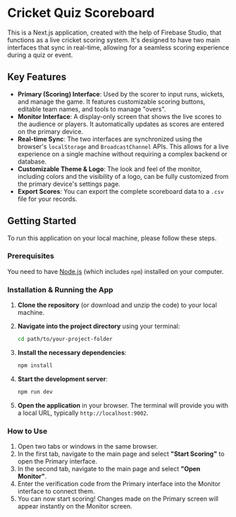 # Cricket Quiz Scoreboard

This is a Next.js application, created with the help of Firebase Studio, that functions as a live cricket scoring system. It's designed to have two main interfaces that sync in real-time, allowing for a seamless scoring experience during a quiz or event.

## Key Features

*   **Primary (Scoring) Interface**: Used by the scorer to input runs, wickets, and manage the game. It features customizable scoring buttons, editable team names, and tools to manage "overs".
*   **Monitor Interface**: A display-only screen that shows the live scores to the audience or players. It automatically updates as scores are entered on the primary device.
*   **Real-time Sync**: The two interfaces are synchronized using the browser's `localStorage` and `BroadcastChannel` APIs. This allows for a live experience on a single machine without requiring a complex backend or database.
*   **Customizable Theme & Logo**: The look and feel of the monitor, including colors and the visibility of a logo, can be fully customized from the primary device's settings page.
*   **Export Scores**: You can export the complete scoreboard data to a `.csv` file for your records.

## Getting Started

To run this application on your local machine, please follow these steps.

### Prerequisites

You need to have [Node.js](https://nodejs.org/en/) (which includes `npm`) installed on your computer.

### Installation & Running the App

1.  **Clone the repository** (or download and unzip the code) to your local machine.

2.  **Navigate into the project directory** using your terminal:
    ```bash
    cd path/to/your-project-folder
    ```

3.  **Install the necessary dependencies**:
    ```bash
    npm install
    ```

4.  **Start the development server**:
    ```bash
    npm run dev
    ```

5.  **Open the application** in your browser. The terminal will provide you with a local URL, typically `http://localhost:9002`.

### How to Use

1.  Open two tabs or windows in the same browser.
2.  In the first tab, navigate to the main page and select **"Start Scoring"** to open the Primary interface.
3.  In the second tab, navigate to the main page and select **"Open Monitor"**.
4.  Enter the verification code from the Primary interface into the Monitor interface to connect them.
5.  You can now start scoring! Changes made on the Primary screen will appear instantly on the Monitor screen.
